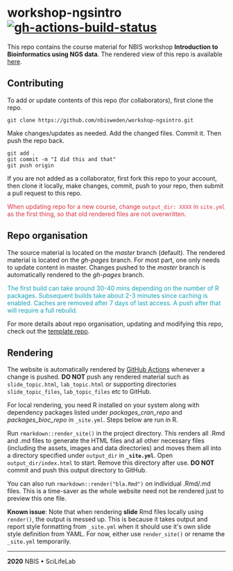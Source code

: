 # workshop-ngsintro [![gh-actions-build-status](https://github.com/nbisweden/workshop-ngsintro/workflows/build/badge.svg)](https://github.com/nbisweden/workshop-ngsintro/actions?workflow=build)

This repo contains the course material for NBIS workshop **Introduction to Bioinformatics using NGS data**. The rendered view of this repo is available [here](https://nbisweden.github.io/workshop-ngsintro/).

## Contributing

To add or update contents of this repo (for collaborators), first clone the repo.

```
git clone https://github.com/nbisweden/workshop-ngsintro.git
```

Make changes/updates as needed. Add the changed files. Commit it. Then push the repo back.

```
git add .
git commit -m "I did this and that"
git push origin
```

If you are not added as a collaborator, first fork this repo to your account, then clone it locally, make changes, commit, push to your repo, then submit a pull request to this repo.

<span style="color:#dc3545;">When updating repo for a new course, change `output_dir: XXXX` in `site.yml` as the first thing, so that old rendered files are not overwritten.</span>

## Repo organisation

The source material is located on the *master* branch (default). The rendered material is located on the *gh-pages* branch. For most part, one only needs to update content in master. Changes pushed to the *master* branch is automatically rendered to the *gh-pages* branch.

<span style="color:#17a2b8;">The first build can take around 30-40 mins depending on the number of R packages. Subsequent builds take about 2-3 minutes since caching is enabled. Caches are removed after 7 days of last access. A push after that will require a full rebuild.</span>

For more details about repo organisation, updating and modifying this repo, check out the [template repo](https://github.com/royfrancis/workshop-template-rmd-ga).

## Rendering

The website is automatically rendered by [GitHub Actions](https://help.github.com/en/actions) whenever a change is pushed. **DO NOT** push any rendered material such as `slide_topic.html`, `lab_topic.html` or supporting directories `slide_topic_files`, `lab_topic_files` etc to GitHub.

For local rendering, you need R installed on your system along with dependency packages listed under *packages_cran_repo* and *packages_bioc_repo* in `_site.yml`. Steps below are run in R.

Run `rmarkdown::render_site()` in the project directory. This renders all .Rmd and .md files to generate the HTML files and all other necessary files (including the assets, images and data directories) and moves them all into a directory specified under `output_dir` in **`_site.yml`**. Open `output_dir/index.html` to start. Remove this directory after use. **DO NOT** commit and push this output directory to GitHub.

You can also run `rmarkdown::render("bla.Rmd")` on individual .Rmd/.md files. This is a time-saver as the whole website need not be rendered just to preview this one file.

**Known issue**: Note that when rendering **slide** Rmd files locally using `render()`, the output is messed up. This is because it takes output and report style formatting from `_site.yml` when it should use it's own slide style definition from YAML. For now, either use `render_site()` or rename the `_site.yml` temporarily.

---

**2020** NBIS • SciLifeLab
